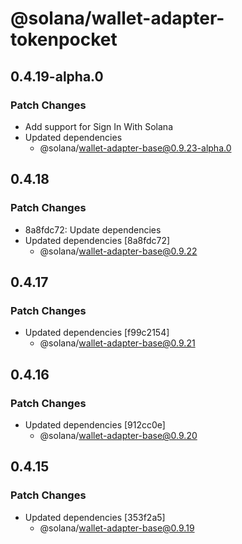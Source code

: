 # @solana/wallet-adapter-tokenpocket

## 0.4.19-alpha.0

### Patch Changes

-   Add support for Sign In With Solana
-   Updated dependencies
    -   @solana/wallet-adapter-base@0.9.23-alpha.0

## 0.4.18

### Patch Changes

-   8a8fdc72: Update dependencies
-   Updated dependencies [8a8fdc72]
    -   @solana/wallet-adapter-base@0.9.22

## 0.4.17

### Patch Changes

-   Updated dependencies [f99c2154]
    -   @solana/wallet-adapter-base@0.9.21

## 0.4.16

### Patch Changes

-   Updated dependencies [912cc0e]
    -   @solana/wallet-adapter-base@0.9.20

## 0.4.15

### Patch Changes

-   Updated dependencies [353f2a5]
    -   @solana/wallet-adapter-base@0.9.19
